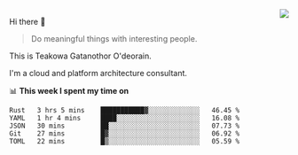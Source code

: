 <img align="right" src="https://github-readme-stats.vercel.app/api?username=Teakowa&show_icons=true&icon_color=2f80ed&text_color=718096&bg_color=ffffff&hide_title=true" />

Hi there 👋

> Do meaningful things with interesting people.

This is Teakowa Gatanothor O'deorain.

I'm a cloud and platform architecture consultant.

📊 **This week I spent my time on**
<!--START_SECTION:waka-->
```text
Rust   3 hrs 5 mins    ███████████▓░░░░░░░░░░░░░   46.45 % 
YAML   1 hr 4 mins     ████░░░░░░░░░░░░░░░░░░░░░   16.08 % 
JSON   30 mins         ██░░░░░░░░░░░░░░░░░░░░░░░   07.73 % 
Git    27 mins         █▓░░░░░░░░░░░░░░░░░░░░░░░   06.92 % 
TOML   22 mins         █▒░░░░░░░░░░░░░░░░░░░░░░░   05.59 % 
```
<!--END_SECTION:waka-->
